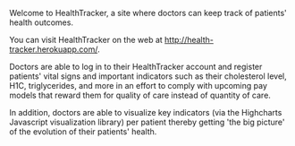 Welcome to HealthTracker, a site where doctors can keep track of patients' health outcomes.

You can visit HealthTracker on the web at http://health-tracker.herokuapp.com/.

Doctors are able to log in to their HealthTracker account and register patients' vital signs and important indicators such as their cholesterol level, H1C, triglycerides, and more in an effort to comply with upcoming pay models that reward them for quality of care instead of quantity of care.

In addition, doctors are able to visualize key indicators (via the Highcharts Javascript visualization library) per patient thereby getting 'the big picture' of the evolution of their patients' health.
